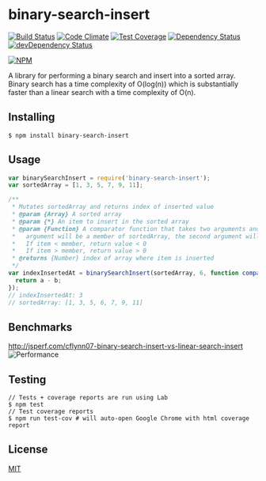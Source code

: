 binary-search-insert
====================
[![Build Status](https://travis-ci.org/cflynn07/binary-search-insert.svg)](https://travis-ci.org/cflynn07/binary-search-insert)
[![Code Climate](https://codeclimate.com/github/cflynn07/binary-search-insert/badges/gpa.svg)](https://codeclimate.com/github/cflynn07/binary-search-insert)
[![Test Coverage](https://codeclimate.com/github/cflynn07/binary-search-insert/badges/coverage.svg)](https://codeclimate.com/github/cflynn07/binary-search-insert)
[![Dependency Status](https://david-dm.org/cflynn07/binary-search-insert.svg)](https://david-dm.org/cflynn07/binary-search-insert)
[![devDependency Status](https://david-dm.org/cflynn07/binary-search-insert/dev-status.svg)](https://david-dm.org/cflynn07/binary-search-insert#info=devDependencies)

[![NPM](https://nodei.co/npm/binary-search-insert.png?compact=true)](https://nodei.co/npm/binary-search-insert/)

A library for performing a binary search and insert into a sorted array.  
Binary search has a time complexity of O(log(n)) which is substantially faster than a linear search
with a time complexity of O(n).

Installing
----------
```
$ npm install binary-search-insert
```

Usage
-----
```js
var binarySearchInsert = require('binary-search-insert');
var sortedArray = [1, 3, 5, 7, 9, 11];

/**
 * Mutates sortedArray and returns index of inserted value
 * @param {Array} A sorted array
 * @param {*} An item to insert in the sorted array
 * @param {Function} A comparator function that takes two arguments and returns a number. The first
 *   argument will be a member of sortedArray, the second argument will be item.
 *   If item < member, return value < 0
 *   If item > member, return value > 0
 * @returns {Number} index of array where item is inserted
 */
var indexInsertedAt = binarySearchInsert(sortedArray, 6, function comparator (a, b) {
  return a - b;
});
// indexInsertedAt: 3
// sortedArray: [1, 3, 5, 6, 7, 9, 11]
```

Benchmarks
----------
http://jsperf.com/cflynn07-binary-search-insert-vs-linear-search-insert  
![Performance](https://cloud.githubusercontent.com/assets/467885/12046878/7c2d98ca-ae76-11e5-8eee-34bb01c2e09b.png)

Testing
-------
```
// Tests + coverage reports are run using Lab
$ npm test
// Test coverage reports
$ npm run test-cov # will auto-open Google Chrome with html coverage report
```

License
-------
[MIT](https://raw.githubusercontent.com/cflynn07/binary-search-insert/master/LICENSE)
